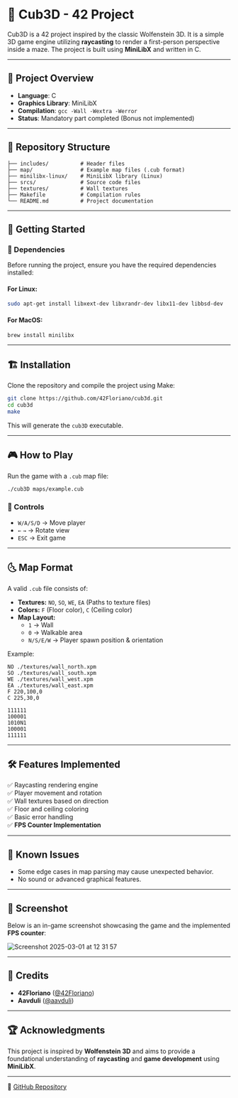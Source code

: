 # 🏰 Cub3D - 42 Project

Cub3D is a 42 project inspired by the classic Wolfenstein 3D. It is a simple 3D game engine utilizing **raycasting** to render a first-person perspective inside a maze. The project is built using **MiniLibX** and written in C.

---

## 📌 Project Overview

- **Language**: C
- **Graphics Library**: MiniLibX
- **Compilation**: `gcc -Wall -Wextra -Werror`
- **Status**: Mandatory part completed (Bonus not implemented)

---

## 💃 Repository Structure

```
├── includes/          # Header files
├── map/               # Example map files (.cub format)
├── minilibx-linux/    # MiniLibX library (Linux)
├── srcs/              # Source code files
├── textures/          # Wall textures
├── Makefile           # Compilation rules
└── README.md          # Project documentation
```

---

## 🚀 Getting Started

### 🔧 Dependencies

Before running the project, ensure you have the required dependencies installed:

#### For Linux:
```sh
sudo apt-get install libxext-dev libxrandr-dev libx11-dev libbsd-dev
```

#### For MacOS:
```sh
brew install minilibx
```

---

## 🏗️ Installation

Clone the repository and compile the project using Make:

```sh
git clone https://github.com/42Floriano/cub3d.git
cd cub3d
make
```

This will generate the `cub3D` executable.

---

## 🎮 How to Play

Run the game with a `.cub` map file:

```sh
./cub3D maps/example.cub
```

### 🤹️ Controls
- `W/A/S/D` → Move player
- `←` `→` → Rotate view
- `ESC` → Exit game

---

## 🌜 Map Format
A valid `.cub` file consists of:
- **Textures:** `NO`, `SO`, `WE`, `EA` (Paths to texture files)
- **Colors:** `F` (Floor color), `C` (Ceiling color)
- **Map Layout:**
  - `1` → Wall
  - `0` → Walkable area
  - `N/S/E/W` → Player spawn position & orientation

Example:
```
NO ./textures/wall_north.xpm
SO ./textures/wall_south.xpm
WE ./textures/wall_west.xpm
EA ./textures/wall_east.xpm
F 220,100,0
C 225,30,0

111111
100001
1010N1
100001
111111
```

---

## 🛠️ Features Implemented
✅ Raycasting rendering engine  
✅ Player movement and rotation  
✅ Wall textures based on direction  
✅ Floor and ceiling coloring  
✅ Basic error handling  
✅ **FPS Counter Implementation**  

---

## 🛑 Known Issues
- Some edge cases in map parsing may cause unexpected behavior.
- No sound or advanced graphical features.

---

## 📌 Screenshot
Below is an in-game screenshot showcasing the game and the implemented **FPS counter**:

![Screenshot 2025-03-01 at 12 31 57](https://github.com/user-attachments/assets/44178b1f-af78-45a0-8003-4c70bfc58496)


---

## 📌 Credits
- **42Floriano** ([@42Floriano](https://github.com/42Floriano))
- **Aavduli** ([@aavduli](https://github.com/aavduli))

---

## 🏆 Acknowledgments
This project is inspired by **Wolfenstein 3D** and aims to provide a foundational understanding of **raycasting** and **game development** using **MiniLibX**.

---

🔗 [GitHub Repository](https://github.com/42Floriano/cub3d)

